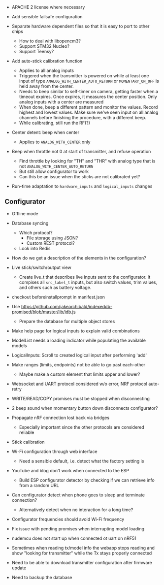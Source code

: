 - APACHE 2 license where necessary

- Add sensible failsafe configuration

- Separate hardware dependent files so that it is easy to port to other chips
  - How to deal with libopencm3?
  - Support STM32 Nucleo?
  - Support Teensy?

- Add auto-stick calibration function
    - Applies to all analog inputs
    - Triggered when the transmitter is powered on while at least one input
      of type `ANALOG_WITH_CENTER_AUTO_RETURN` or `MOMENTARY_ON_OFF` is
      held away from the center.
    - Needs to beep similar to self-timer on camera, getting faster when a
      timeout expires. Once expires, it measures the center position.
      Only analog inputs with a center are measured
    - When done, beep a different pattern and monitor the values. Record highest
      and lowest values. Make sure we've seen input on all analog channels
      before finishing the procedure, with a different beep.
    - While calibrating, still run the RF(?)

- Center detent: beep when center
  - Applies to `ANALOG_WITH_CENTER` only

- Beep when throttle not 0 at start of transmitter, and refuse operation
  - Find throttle by looking for "TH" and "THR" with analog type that is not `ANALOG_WITH_CENTER_AUTO_RETURN`
  - But still allow configurator to work
  - Can this be an issue when the sticks are not calibrated yet?

- Run-time adaptation to `hardware_inputs` and `logical_inputs` changes


## Configurator
- Offline mode

- Database syncing
  - Which protocol?
    - File storage using JSON?
    - Custom REST protocol?
  - Look into Redis

- How do we get a description of the elements in the configuration?

- Live stick/switch/output view
  - Create live_t that describes live inputs sent to the configurator. It compises
    all `src_label_t` inputs, but also switch values, trim values, and others
    such as battery voltage.


- checkout beforeinstallprompt in manifest.json

- Use https://github.com/jakearchibald/indexeddb-promised/blob/master/lib/idb.js
  - Prepare the database for multiple object stores

- Make help page for logical inputs to explain valid combinations

- ModelList needs a loading indicator while populating the available models

- LogicalInputs: Scroll to created logical input after performing 'add'

- Make ranges (limits, endpoints) not be able to go past each-other
  - Maybe make a custom element that limits upper and lower?



- Websocket and UART protocol considered w/o error, NRF protocol auto-retry
- WRITE/READ/COPY promises must be stopped when disconnecting
- 2 beep sound when momentary button down disconnects configurator?

- Propagate nRF connection lost back via bridges
  - Especially important since the other protocols are considered reliable
- Stick calibration

- Wi-Fi configuration through web interface
  - Need a sensible default, i.e. detect what the factory setting is
- YouTube and blog don't work when connected to the ESP
  - Build ESP configurator detector by checking if we can retrieve info from a random URL
- Can configurator detect when phone goes to sleep and terminate connection?
  - Alternatively detect when no interaction for a long time?

- Configurator frequencies should avoid Wi-Fi frequency

- Fix issue with pending promises when interrupting model loading

- nudemcu does not start up when connected ot uart on nRF51
- Sometimes when reading tx/model info the webapp stops reading and show  "looking for transmitter" while the Tx stays properly connected

- Need to be able to download transmitter configuration after firmware update
- Need to backup the database

